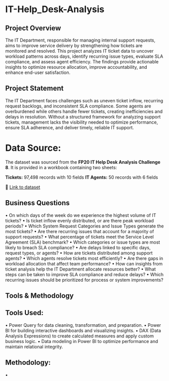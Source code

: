 # IT-Help_Desk-Analysis

## Project Overview 
The IT Department, responsible for managing internal support requests, aims to improve service delivery by strengthening how tickets are monitored and resolved. This project analyzes IT ticket data to uncover workload patterns across days, identify recurring issue types, evaluate SLA compliance, and assess agent efficiency. The findings provide actionable insights to optimize resource allocation, improve accountability, and enhance end-user satisfaction.


## Project Statement
The IT Department faces challenges such as uneven ticket inflow, recurring request backlogs, and inconsistent SLA compliance. Some agents are overburdened while others handle fewer tickets, creating inefficiencies and delays in resolution. Without a structured framework for analyzing support tickets, management lacks the visibility needed to optimize performance, ensure SLA adherence, and deliver timely, reliable IT support.


# Data Source: 
The dataset was sourced from the **FP20 IT Help Desk Analysis Challenge 8**. It is provided in a workbook containing two sheets:

**Tickets:** 97,498 records with 10 fields
**IT Agents:** 50 records with 6 fields

🔗 [Link to dataset](https://fp20analytics.com/datasets/)


## Business Questions
• On which days of the week do we experience the highest volume of IT tickets?
• Is ticket inflow evenly distributed, or are there peak workload periods?
• Which System Request Categories and Issue Types generate the most tickets?
• Are there recurring issues that account for a majority of support requests?
• What percentage of tickets meet the Service Level Agreement (SLA) benchmark?
• Which categories or issue types are most likely to breach SLA compliance?
• Are delays linked to specific days, request types, or agents?
• How are tickets distributed among support agents?
• Which agents resolve tickets most efficiently?
• Are there gaps in workload allocation that affect team performance?
• How can insights from ticket analysis help the IT Department allocate resources better?
• What steps can be taken to improve SLA compliance and reduce delays?
• Which recurring issues should be prioritized for process or system improvements?


## Tools & Methodology
## Tools Used:
• Power Query for data cleaning, transformation, and preparation.
• Power BI for building interactive dashboards and visualizing insights.
• DAX (Data Analysis Expressions) to create calculated measures and apply custom business logic.
• Data modeling in Power BI to optimize performance and maintain relational integrity.

## Methodology:
• 
